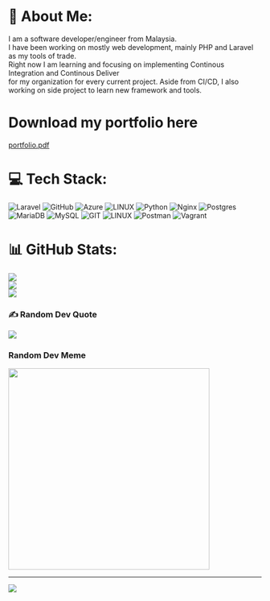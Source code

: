 # 💫 About Me:
I am a software developer/engineer from Malaysia. <br>I have been working on mostly web development, mainly PHP and Laravel as my tools of trade.<br>Right now I am learning and focusing on implementing Continous Integration and Continous Deliver<br>for my organization for every current project. Aside from CI/CD, I also working on side project to learn new framework and tools.<br>

# Download my portfolio here
[portfolio.pdf](https://github.com/user-attachments/files/15956727/portfolio.pdf)


# 💻 Tech Stack:
![Laravel](https://img.shields.io/badge/laravel-%23FF2D20.svg?style=plastic&logo=laravel&logoColor=white) ![GitHub](https://img.shields.io/badge/GitHub-%23121011.svg?style=plastic&logo=github&logoColor=white) ![Azure](https://img.shields.io/badge/azure-%230072C6.svg?style=plastic&logo=azure-devops&logoColor=white) ![LINUX](https://img.shields.io/badge/Linux-FCC624?style=plastic&logo=linux&logoColor=black) ![Python](https://img.shields.io/badge/python-3670A0?style=plastic&logo=python&logoColor=ffdd54) ![Nginx](https://img.shields.io/badge/nginx-%23009639.svg?style=plastic&logo=nginx&logoColor=white) ![Postgres](https://img.shields.io/badge/postgres-%23316192.svg?style=plastic&logo=postgresql&logoColor=white) ![MariaDB](https://img.shields.io/badge/MariaDB-003545?style=plastic&logo=mariadb&logoColor=white) ![MySQL](https://img.shields.io/badge/mysql-%2300f.svg?style=plastic&logo=mysql&logoColor=white) ![GIT](https://img.shields.io/badge/Git-fc6d26?style=plastic&logo=git&logoColor=white) ![LINUX](https://img.shields.io/badge/Linux-FCC624?style=plastic&logo=linux&logoColor=black) ![Postman](https://img.shields.io/badge/Postman-FF6C37?style=plastic&logo=postman&logoColor=white) ![Vagrant](https://img.shields.io/badge/vagrant-%231563FF.svg?style=plastic&logo=vagrant&logoColor=white)
# 📊 GitHub Stats:
![](https://github-readme-stats.vercel.app/api?username=AmeerFaisalAdanan&theme=dark&hide_border=false&include_all_commits=false&count_private=false)<br/>
![](https://github-readme-streak-stats.herokuapp.com/?user=AmeerFaisalAdanan&theme=dark&hide_border=false)<br/>
![](https://github-readme-stats.vercel.app/api/top-langs/?username=AmeerFaisalAdanan&theme=dark&hide_border=false&include_all_commits=false&count_private=false&layout=compact)

### ✍️ Random Dev Quote
![](https://quotes-github-readme.vercel.app/api?type=horizontal&theme=tokyonight)

### Random Dev Meme
<img src='https://randommeme-five.vercel.app/' style="height: 400px;"/>

---
[![](https://visitcount.itsvg.in/api?id=AmeerFaisalAdanan&icon=0&color=0)](https://visitcount.itsvg.in)

<!-- Proudly created with GPRM ( https://gprm.itsvg.in ) -->


